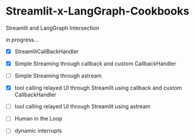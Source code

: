 # Streamlit-x-LangGraph-Cookbooks
Streamlit and LangGraph Intersection

in progress...

- [x] StreamlitCallBackHandler

- [x] Simple Streaming through callback and custom CallbackHandler

- [ ] Simple Streaming through astream

- [x] tool calling relayed UI through Streamlit using callback and custom CallbackHandler

- [ ] tool calling relayed UI through Streamlit using astream

- [ ] Human in the Loop

- [ ] dynamic interrupts
